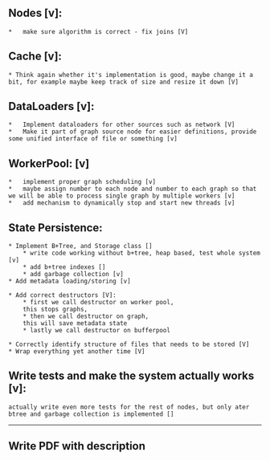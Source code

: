 ## Nodes [v]:
    *   make sure algorithm is correct - fix joins [V]

## Cache [v]:
    * Think again whether it's implementation is good, maybe change it a bit, for example maybe keep track of size and resize it down [V]

## DataLoaders [v]:
    *   Implement dataloaders for other sources such as network [V]
    *   Make it part of graph source node for easier definitions, provide some unified interface of file or something [v]

## WorkerPool: [v]
    *   implement proper graph scheduling [v]
    *   maybe assign number to each node and number to each graph so that we will be able to process single graph by multiple workers [v]
    *   add mechanism to dynamically stop and start new threads [v]


## State Persistence:
    * Implement B+Tree, and Storage class []
        * write code working without b+tree, heap based, test whole system [v]
        * add b+tree indexes []
        * add garbage collection [v] 
    * Add metadata loading/storing [v]

    * Add correct destructors [V]:
        * first we call destructor on worker pool,
        this stops graphs,
        * then we call destructor on graph,
        this will save metadata state
        * lastly we call destructor on bufferpool

    * Correctly identify structure of files that needs to be stored [V]
    * Wrap everything yet another time [V]


## Write tests and make the system actually works [v]:
    actually write even more tests for the rest of nodes, but only ater btree and garbage collection is implemented []
----------------------------------------------------------------------------------------------

## Write PDF with description